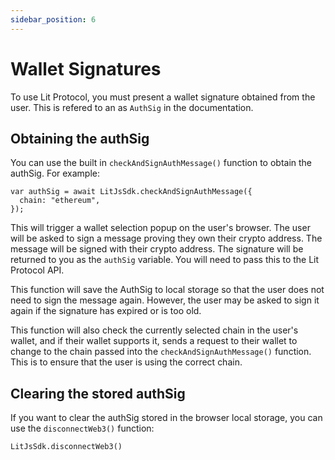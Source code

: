 ```yaml
---
sidebar_position: 6
---
```


# Wallet Signatures

To use Lit Protocol, you must present a wallet signature obtained from the user. This is refered to an as `AuthSig` in the documentation.

## Obtaining the authSig

You can use the built in `checkAndSignAuthMessage()` function to obtain the authSig. For example:

```
var authSig = await LitJsSdk.checkAndSignAuthMessage({
  chain: "ethereum",
});
```

This will trigger a wallet selection popup on the user's browser. The user will be asked to sign a message proving they own their crypto address. The message will be signed with their crypto address. The signature will be returned to you as the `authSig` variable. You will need to pass this to the Lit Protocol API.

This function will save the AuthSig to local storage so that the user does not need to sign the message again. However, the user may be asked to sign it again if the signature has expired or is too old.

This function will also check the currently selected chain in the user's wallet, and if their wallet supports it, sends a request to their wallet to change to the chain passed into the `checkAndSignAuthMessage()` function. This is to ensure that the user is using the correct chain.

## Clearing the stored authSig

If you want to clear the authSig stored in the browser local storage, you can use the `disconnectWeb3()` function:

```
LitJsSdk.disconnectWeb3()
```
